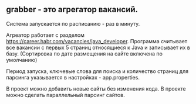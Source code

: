 ## grabber - это агрегатор вакансий.

Система запускается по расписанию - раз в минуту. 

Агреатор работает с разделом https://career.habr.com/vacancies/java_developer.
Программа считывает все вакансии c первых 5 страниц относящиеся к Java и записывает их в базу.
(Сортировка по дате размещения на сайте включена по умолчанию)

Период запуска, ключевые слова для поиска и количество страниц для парсинга указывается в настройках - app.properties.

В проект можно добавить новые сайты без изменения кода. В проекте можно сделать параллельный парсинг сайтов.
